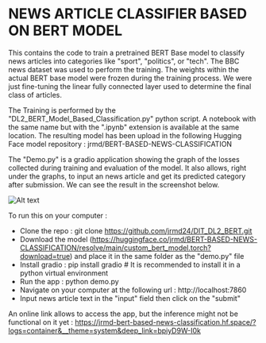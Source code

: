 # NEWS ARTICLE CLASSIFIER BASED ON BERT MODEL

This contains the code to train a pretrained BERT Base model to classify news articles into categories like "sport", "politics", or "tech". The BBC news dataset was used to perform the training. 
The weights within the actual BERT base model were frozen during the training process. We were just fine-tuning the linear fully connected layer used to determine the final class of articles.

The Training is performed by the "DL2_BERT_Model_Based_Classification.py" python script. A notebook with the same name but with the ".ipynb" extension is available at the same location. The resulting model has been upload in the following Hugging Face model repository : jrmd/BERT-BASED-NEWS-CLASSIFICATION

The "Demo.py" is a gradio application showing the graph of the losses collected during training and evaluation of the model. It also allows, right under the graphs, to input an news article and get its predicted category after submission. We can see the result in the screenshot below.

![Alt text](HomeGradio.png)

To run this on your computer :
- Clone the repo : git clone https://github.com/jrmd24/DIT_DL2_BERT.git
- Download the model (https://huggingface.co/jrmd/BERT-BASED-NEWS-CLASSIFICATION/resolve/main/custom_bert_model.torch?download=true) and place it in the same folder as the "demo.py" file
- Install gradio : pip install gradio # It is recommended to install it in a python virtual environment
- Run the app : python demo.py
- Navigate on your computer at the following url : http://localhost:7860
- Input news article text in the "input" field then click on the "submit"

An online link allows to access the app, but the inference might not be functional on it yet : https://jrmd-bert-based-news-classification.hf.space/?logs=container&__theme=system&deep_link=bpiyD9W-I0k

